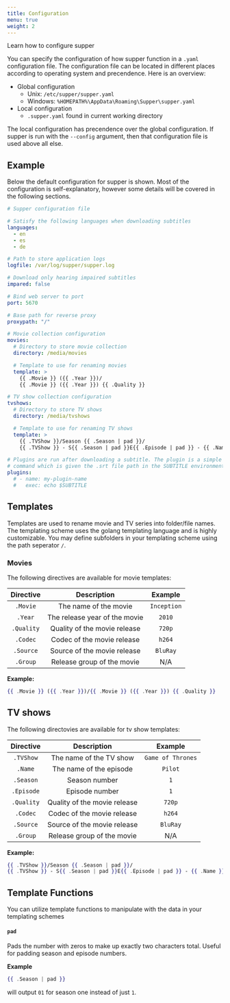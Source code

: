 ```yaml
---
title: Configuration
menu: true
weight: 2
---
```

Learn how to configure supper 

You can specify the configuration of how supper function in a `.yaml` configuration file.
The configuration file can be located in different places according to operating system and precendence.
Here is an overview:

* Global configuration
  - Unix: `/etc/supper/supper.yaml`
  - Windows: `%HOMEPATH%\AppData\Roaming\Supper\supper.yaml`
* Local configuration
  - `.supper.yaml` found in current working directory

The local configuration has precendence over the global configuration. If supper is run with 
the `--config` argument, then that configuration file is used above all else.

## Example
Below the default configuration for supper is shown. Most of the configuration is
self-explanatory, however some details will be covered in the following sections.
```yaml
# Supper configuration file

# Satisfy the following languages when downloading subtitles
languages:
  - en
  - es
  - de

# Path to store application logs
logfile: /var/log/supper/supper.log

# Download only hearing impaired subtitles
impared: false

# Bind web server to port
port: 5670

# Base path for reverse proxy
proxypath: "/"

# Movie collection configuration
movies:
  # Directory to store movie collection
  directory: /media/movies

  # Template to use for renaming movies
  template: >
    {{ .Movie }} ({{ .Year }})/
    {{ .Movie }} ({{ .Year }}) {{ .Quality }}

# TV show collection configuration
tvshows:
  # Directory to store TV shows
  directory: /media/tvshows

  # Template to use for renaming TV shows
  template: >
    {{ .TVShow }}/Season {{ .Season | pad }}/
    {{ .TVShow }} - S{{ .Season | pad }}E{{ .Episode | pad }} - {{ .Name }}

# Plugins are run after downloading a subtitle. The plugin is a simple shell
# command which is given the .srt file path in the SUBTITLE environment variable
plugins:
  # - name: my-plugin-name
  #   exec: echo $SUBTITLE
```

## Templates
Templates are used to rename movie and TV series into folder/file names. The templating
scheme uses the golang templating language and is highly customizable. You may define
subfolders in your templating scheme using the path seperator `/`.

### Movies
The following directives are available for movie templates:

| Directive   | Description                       | Example           |
| :-------:   | :-------------------------------: | :---------------: |
| `.Movie`    | The name of the movie             | `Inception`       |
| `.Year`     | The release year of the movie     | `2010`            |
| `.Quality`  | Quality of the movie release      | `720p`            |
| `.Codec`    | Codec of the movie release        | `h264`            |
| `.Source`   | Source of the movie release       | `BluRay`          |
| `.Group`    | Release group of the movie        | N/A               |

**Example:**
```handlebars
{{ .Movie }} ({{ .Year }})/{{ .Movie }} ({{ .Year }}) {{ .Quality }}
```


## TV shows
The following directovies are available for tv show templates:

| Directive   | Description                       | Example           |
| :-------:   | :-------------------------------: | :---------------: |
| `.TVShow`   | The name of the TV show           | `Game of Thrones` |
| `.Name`     | The name of the episode           | `Pilot`           |
| `.Season`   | Season number                     | `1`               |
| `.Episode`  | Episode number                    | `1`               |
| `.Quality`  | Quality of the movie release      | `720p`            |
| `.Codec`    | Codec of the movie release        | `h264`            |
| `.Source`   | Source of the movie release       | `BluRay`          |
| `.Group`    | Release group of the movie        | N/A               |

**Example:**
```handlebars
{{ .TVShow }}/Season {{ .Season | pad }}/
{{ .TVShow }} - S{{ .Season | pad }}E{{ .Episode | pad }} - {{ .Name }}
```

## Template Functions
You can utilize template functions to manipulate with the data in your templating schemes

#### `pad`
Pads the number with zeros to make up exactly two characters total. Useful for padding season and episode numbers.

**Example** 
```handlebars
{{ .Season | pad }}
```
will output `01` for season one instead of just `1`.